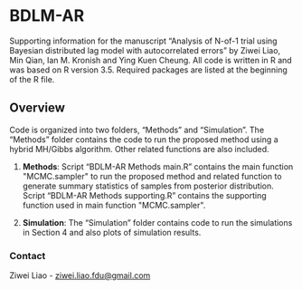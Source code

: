 # BDLM-AR
 
Supporting information for the manuscript “Analysis of N-of-1 trial using Bayesian distributed lag model with autocorrelated errors” by Ziwei Liao, Min Qian, Ian M. Kronish and Ying Kuen Cheung. All code is written in R and was based on R version 3.5. Required packages are listed at the beginning of the R file.

## Overview

Code is organized into two folders, “Methods” and “Simulation”.
The “Methods” folder contains the code to run the proposed method using a hybrid MH/Gibbs algorithm. Other related functions are also included.

1. **Methods**: Script “BDLM-AR Methods main.R” contains the main function "MCMC.sampler" to run the proposed method and related function to generate summary statistics of samples from posterior distribution. Script “BDLM-AR Methods supporting.R” contains the supporting function used in main function "MCMC.sampler".

2. **Simulation**: The “Simulation” folder contains code to run the simulations in Section 4 and also plots of simulation results.



### Contact
Ziwei Liao - ziwei.liao.fdu@gmail.com

